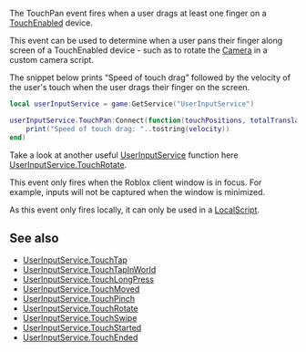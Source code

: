 The TouchPan event fires when a user drags at least one finger on a [TouchEnabled](https://developer.roblox.com/en-us/api-reference/property/UserInputService/TouchEnabled) device.

This event can be used to determine when a user pans their finger along screen of a TouchEnabled device - such as to rotate the [Camera](https://developer.roblox.com/en-us/api-reference/class/Camera) in a custom camera script.

The snippet below prints “Speed of touch drag” followed by the velocity of the user's touch when the user drags their finger on the screen.

```lua
local userInputService = game:GetService("UserInputService")

userInputService.TouchPan:Connect(function(touchPositions, totalTranslation, velocity, state, gameProcessedEvent)
    print("Speed of touch drag: "..tostring(velocity))
end)
``` 

Take a look at another useful [UserInputService](https://developer.roblox.com/en-us/api-reference/class/UserInputService) function here [UserInputService.TouchRotate](https://developer.roblox.com/en-us/api-reference/event/UserInputService/TouchRotate).

This event only fires when the Roblox client window is in focus. For example, inputs will not be captured when the window is minimized.

As this event only fires locally, it can only be used in a [LocalScript](https://developer.roblox.com/en-us/api-reference/class/LocalScript).

See also
--------

*   [UserInputService.TouchTap](https://developer.roblox.com/en-us/api-reference/event/UserInputService/TouchTap)
*   [UserInputService.TouchTapInWorld](https://developer.roblox.com/en-us/api-reference/event/UserInputService/TouchTapInWorld)
*   [UserInputService.TouchLongPress](https://developer.roblox.com/en-us/api-reference/event/UserInputService/TouchLongPress)
*   [UserInputService.TouchMoved](https://developer.roblox.com/en-us/api-reference/event/UserInputService/TouchMoved)
*   [UserInputService.TouchPinch](https://developer.roblox.com/en-us/api-reference/event/UserInputService/TouchPinch)
*   [UserInputService.TouchRotate](https://developer.roblox.com/en-us/api-reference/event/UserInputService/TouchRotate)
*   [UserInputService.TouchSwipe](https://developer.roblox.com/en-us/api-reference/event/UserInputService/TouchSwipe)
*   [UserInputService.TouchStarted](https://developer.roblox.com/en-us/api-reference/event/UserInputService/TouchStarted)
*   [UserInputService.TouchEnded](https://developer.roblox.com/en-us/api-reference/event/UserInputService/TouchEnded)